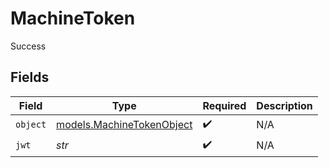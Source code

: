 # MachineToken

Success


## Fields

| Field                                                        | Type                                                         | Required                                                     | Description                                                  |
| ------------------------------------------------------------ | ------------------------------------------------------------ | ------------------------------------------------------------ | ------------------------------------------------------------ |
| `object`                                                     | [models.MachineTokenObject](../models/machinetokenobject.md) | :heavy_check_mark:                                           | N/A                                                          |
| `jwt`                                                        | *str*                                                        | :heavy_check_mark:                                           | N/A                                                          |